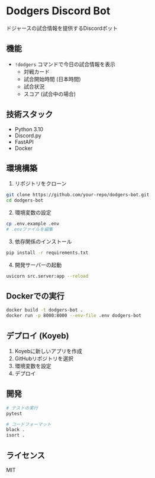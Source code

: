 # Dodgers Discord Bot

ドジャースの試合情報を提供するDiscordボット

## 機能

- `!dodgers` コマンドで今日の試合情報を表示
  - 対戦カード
  - 試合開始時間 (日本時間)
  - 試合状況
  - スコア (試合中の場合)

## 技術スタック

- Python 3.10
- Discord.py
- FastAPI
- Docker

## 環境構築

1. リポジトリをクローン
```bash
git clone https://github.com/your-repo/dodgers-bot.git
cd dodgers-bot
```

2. 環境変数の設定
```bash
cp .env.example .env
# .envファイルを編集
```

3. 依存関係のインストール
```bash
pip install -r requirements.txt
```

4. 開発サーバーの起動
```bash
uvicorn src.server:app --reload
```

## Dockerでの実行

```bash
docker build -t dodgers-bot .
docker run -p 8000:8000 --env-file .env dodgers-bot
```

## デプロイ (Koyeb)

1. Koyebに新しいアプリを作成
2. GitHubリポジトリを選択
3. 環境変数を設定
4. デプロイ

## 開発

```bash
# テストの実行
pytest

# コードフォーマット
black .
isort .
```

## ライセンス

MIT